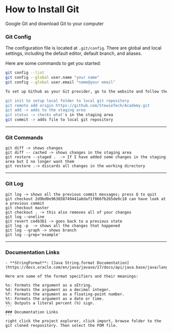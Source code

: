 <h1> How to Install Git </h1>

Google Git and download Git to your computer

### Git Config 
The configuration file is located at `.git/config`. There are global and local settings, including the default editor, default branch, and aliases.


Here are some commands to get you started:

```bash
git config --list
git config --global user.name "your name"
git config --global user.email "name@your email"

To set up Github as your Git provider, go to the website and follow the instructions. Here's some basic Git commands

git init to setup local folder to local git repository
git remote add origin https://github.com/StewieTech/Academy.git
git add -> adds to the staging area
git status -> checks what's in the staging area
git commit -> adds file to local git repository

```
---
### Git Commands
```
git diff -> shows changes
git diff -- cached -> shows changes in the staging area
git restore --staged .  -> If I have added some changes in the staging area but I no longer want them
git restore .-> discards all changes in the working directory
```
---
### Git Log
```
git log -> shows all the previous commit messages; press Q to quit
git checkout 2d9bd0e963658749441a6daf1f066fb265de0c18 can have look at a previous commit
git checkout master
git checkout . -> this also removes all of your changes
git log --oneline
git revert ce4b3b1 -> goes back to a previous state
git log -p  -> shows all the changes that happened
git log --graph -> shows branch
git log --grep='example'
```
---
### Documentation Links
````
- **StringFormat**: [Java String.format Documentation](https://docs.oracle.com/en/java/javase/17/docs/api/java.base/java/lang/String.html#format(java.lang.String,java.lang.Object...))

Here are some of the format specifiers and their meanings:

%s: Formats the argument as a sEtring.
%d: Formats the argument as a decimal integer.
%f: Formats the argument as a floating-point number.
%t: Formats the argument as a date or time.
%%: Outputs a literal percent (%) sign.
```
### Documentation Links
```
right click the project explorer, click import, browse folder to the git cloned respository. Then select the POM file. 